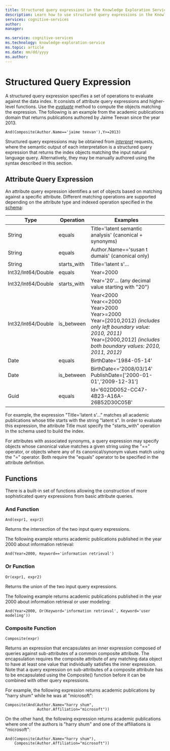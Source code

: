 ```yaml
---
title: Structured query expressions in the Knowledge Exploration Service API | Microsoft Docs
description: Learn how to use structured query expressions in the Knowledge Exploration Service (KES) API in Cognitive Services.
services: cognitive-services
author: 
manager: 

ms.service: cognitive-services
ms.technology: knowledge-exploration-service
ms.topic: article
ms.date: mm/dd/yyyy
ms.author: 
---
```


# Structured Query Expression
A structured query expression specifies a set of operations to evaluate against the data index.  It consists of attribute query expressions and higher-level functions.  Use the [*evaluate*](evaluateMethod.md) method to compute the objects matching the expression.  The following is an example from the academic publications domain that returns publications authored by Jaime Teevan since the year 2013.

`And(Composite(Author.Name=='jaime teevan'),Y>=2013)`

Structured query expressions may be obtained from [*interpret*](interpretMethod.md) requests, where the semantic output of each interpretation is a structured query expression that returns the index objects matching the input natural language query.  Alternatively, they may be manually authored using the syntax described in this section.

## Attribute Query Expression
An attribute query expression identifies a set of objects based on matching against a specific attribute.  Different matching operations are supported depending on the attribute type and indexed operation specified in the [schema](SchemaFormat.md):

| Type | Operation | Examples |
|------|-------------|------------|
| String | equals | Title='latent semantic analysis'  (canonical + synonyms) |
| String | equals | Author.Name=='susan t dumais'  (canonical only)|
| String | starts_with | Title='latent s'... |
| Int32/Int64/Double | equals | Year=2000 |
| Int32/Int64/Double | starts_with | Year='20'... (any decimal value starting with "20") |
| Int32/Int64/Double | is_between | Year&lt;2000 <br/> Year&lt;=2000 <br/> Year&gt;2000 <br/> Year&gt;=2000 <br/> Year=[2010,2012) *(includes only left boundary value: 2010, 2011)* <br/> Year=[2000,2012] *(includes both boundary values: 2010, 2011, 2012)* |
| Date | equals | BirthDate='1984-05-14' |
| Date | is_between | BirthDate&lt;='2008/03/14' <br/> PublishDate=['2000-01-01','2009-12-31'] |
| Guid | equals | Id='602DD052-CC47-4B23-A16A-26B52D30C05B' |


For example, the expression "Title='latent s'..." matches all academic publications whose title starts with the string "latent s".  In order to evaluate this expression, the attribute Title must specify the "starts_with" operation in the schema used to build the index.

For attributes with associated synonyms, a query expression may specify objects whose canonical value matches a given string using the "==" operator, or objects where any of its canonical/synonym values match using the "=" operator.  Both require the "equals" operator to be specified in the attribute definition.


## Functions
There is a built-in set of functions allowing the construction of more sophisticated query expressions from basic attribute queries.

### And Function
`And(expr1, expr2)`

Returns the intersection of the two input query expressions.

The following example returns academic publications published in the year 2000 about information retrieval:

`And(Year=2000, Keyword=='information retrieval')`

### Or Function
`Or(expr1, expr2)`

Returns the union of the two input query expressions.

The following example returns academic publications published in the year 2000 about information retrieval or user modeling:

`And(Year=2000, Or(Keyword='information retrieval', Keyword='user modeling'))`

### Composite Function
`Composite(expr)`

Returns an expression that encapsulates an inner expression composed of queries against sub-attributes of a common composite attribute.  The encapsulation requires the composite attribute of any matching data object to have at least one value that individually satisfies the inner expression.  Note that a query expression on sub-attributes of a composite attribute has to be encapsulated using the Composite() function before it can be combined with other query expressions.

For example, the following expression returns academic publications by "harry shum" while he was at "microsoft":

```
Composite(And(Author.Name="harry shum", 
              Author.Affiliation="microsoft"))
```

On the other hand, the following expression returns academic publications where one of the authors is "harry shum" and one of the affiliations is "microsoft":

```
And(Composite(Author.Name="harry shum"), 
    Composite(Author.Affiliation="microsoft"))
```
